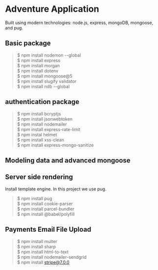 # Adventure Application
Built using modern technologies: node.js, express, mongoDB, mongoose, and pug.

## Basic package
> \$ npm install nodemon --global\
> \$ npm install express\
> \$ npm install morgan\
> \$ npm install dotenv\
> \$ npm install mongoose@5\
> \$ npm install slugify validator\
> \$ npm install ndb --global

## authentication package

> \$ npm install bcryptjs\
> \$ npm install jsonwebtoken\
> \$ npm install nodemailer\
> \$ npm install express-rate-limit\
> \$ npm instal helmet\
> \$ npm install xss-clean\
> \$ npm install express-mongo-sanitize

## Modeling data and advanced mongoose

## Server side rendering

Install template engine. In this project we use pug.

> \$ npm install pug\
> \$ npm install cookie-parser\
> \$ npm install parcel-bundler\
> \$ npm install @babel/polyfill

## Payments Email File Upload

> \$ npm install multer\
> \$ npm install sharp\
> \$ npm install html-to-text\
> \$ npm install nodemailer-sendgrid\
> \$ npm install stripe@7.0.0
